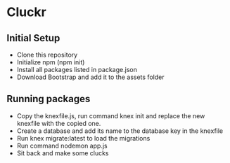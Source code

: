 
# Cluckr

## Initial Setup
- Clone this repository
- Initialize npm (npm init)
- Install all packages listed in package.json 
- Download Bootstrap and add it to the assets folder

## Running packages
- Copy the knexfile.js, run command knex init and replace the new knexfile with the copied one.
- Create a database and add its name to the database key in the knexfile
- Run knex migrate:latest to load the migrations
- Run command nodemon app.js
- Sit back and make some clucks

